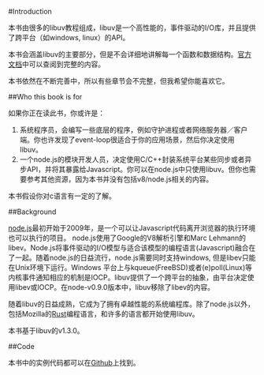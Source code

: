 #Introduction

本书由很多的libuv教程组成，libuv是一个高性能的，事件驱动的I/O库，并且提供了跨平台（如windows, linux）的API。  

本书会涵盖libuv的主要部分，但是不会详细地讲解每一个函数和数据结构。[官方文档](http://docs.libuv.org/en/v1.x/)中可以查阅到完整的内容。  

本书依然在不断完善中，所以有些章节会不完整，但我希望你能喜欢它。  

##Who this book is for

如果你正在读此书，你或许是：  

1. 系统程序员，会编写一些底层的程序，例如守护进程或者网络服务器／客户端。你也许发现了event-loop很适合于你的应用场景，然后你决定使用libuv。  
2. 一个node.js的模块开发人员，决定使用C/C++封装系统平台某些同步或者异步API，并将其暴露给Javascript。你可以在node.js中只使用libuv。但你也需要参考其他资源，因为本书并没有包括v8/node.js相关的内容。  

本书假设你对c语言有一定的了解。  

##Background

[node.js](https://nodejs.org/en/)最初开始于2009年，是一个可以让Javascript代码离开浏览器的执行环境也可以执行的项目。 node.js使用了Google的V8解析引擎和Marc Lehmann的libev。Node.js将事件驱动的I/O模型与适合该模型的编程语言(Javascript)融合在了一起。随着node.js的日益流行，node.js需要同时支持windows, 但是libev只能在Unix环境下运行。Windows 平台上与kqueue(FreeBSD)或者(e)poll(Linux)等内核事件通知相应的机制是IOCP。libuv提供了一个跨平台的抽象，由平台决定使用libev或IOCP。在node-v0.9.0版本中，libuv移除了libev的内容。  

随着libuv的日益成熟，它成为了拥有卓越性能的系统编程库。除了node.js以外，包括Mozilla的[Rust](http://rust-lang.org)编程语言，和许多的语言都开始使用libuv。  

本书基于libuv的v1.3.0。  

##Code

本书中的实例代码都可以在[Github](https://github.com/nikhilm/uvbook/tree/master/code)上找到。
